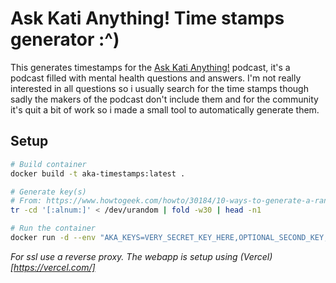 # Ask Kati Anything! Time stamps generator :^)

This generates timestamps for the [Ask Kati Anything!](https://www.youtube.com/playlist?list=PLMSjrqhPvOoZrz95tshKA9tIymbqxNxKn) podcast, it's a podcast filled with mental health questions and answers.
I'm not really interested in all questions so i usually search for the time stamps though sadly the makers of the podcast don't include them and for the community it's quit a bit of work so i made a small tool to automatically generate them.

## Setup
```sh
# Build container
docker build -t aka-timestamps:latest .

# Generate key(s)
# From: https://www.howtogeek.com/howto/30184/10-ways-to-generate-a-random-password-from-the-command-line/
tr -cd '[:alnum:]' < /dev/urandom | fold -w30 | head -n1

# Run the container
docker run -d --env "AKA_KEYS=VERY_SECRET_KEY_HERE,OPTIONAL_SECOND_KEY,ANOTHER" -p 127.0.0.1:9090:9090 --name aka-timestamps --restart always aka-timestamps:latest
```
*For ssl use a reverse proxy. The webapp is setup using (Vercel)[https://vercel.com/]*

